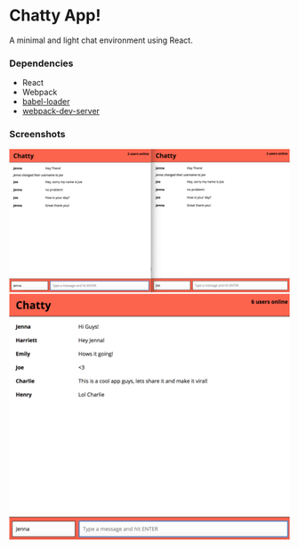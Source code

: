 Chatty App!
=====================

A minimal and light chat environment using React.


### Dependencies

* React
* Webpack
* [babel-loader](https://github.com/babel/babel-loader)
* [webpack-dev-server](https://github.com/webpack/webpack-dev-server)


### Screenshots


![Screenshot of dual-screen functionality](https://github.com/JOverHere/chattyApp/blob/master/docs/Shot2.png?raw=true)
![Screenshot of multiple users](https://github.com/JOverHere/chattyApp/blob/master/docs/Shot1.png?raw=true)
